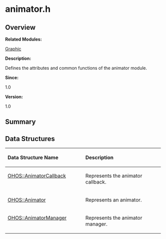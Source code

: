 # animator.h<a name="EN-US_TOPIC_0000001055198090"></a>

## **Overview**<a name="section1464426103093524"></a>

**Related Modules:**

[Graphic](graphic.md)

**Description:**

Defines the attributes and common functions of the animator module. 

**Since:**

1.0

**Version:**

1.0

## **Summary**<a name="section2107015731093524"></a>

## Data Structures<a name="nested-classes"></a>

<a name="table923783306093524"></a>
<table><thead align="left"><tr id="row1185525642093524"><th class="cellrowborder" valign="top" width="50%" id="mcps1.1.3.1.1"><p id="p831233342093524"><a name="p831233342093524"></a><a name="p831233342093524"></a>Data Structure Name</p>
</th>
<th class="cellrowborder" valign="top" width="50%" id="mcps1.1.3.1.2"><p id="p1005749105093524"><a name="p1005749105093524"></a><a name="p1005749105093524"></a>Description</p>
</th>
</tr>
</thead>
<tbody><tr id="row749148826093524"><td class="cellrowborder" valign="top" width="50%" headers="mcps1.1.3.1.1 "><p id="p964436287093524"><a name="p964436287093524"></a><a name="p964436287093524"></a><a href="ohos-animatorcallback.md">OHOS::AnimatorCallback</a></p>
</td>
<td class="cellrowborder" valign="top" width="50%" headers="mcps1.1.3.1.2 "><p id="p1278061990093524"><a name="p1278061990093524"></a><a name="p1278061990093524"></a>Represents the animator callback. </p>
</td>
</tr>
<tr id="row1705333953093524"><td class="cellrowborder" valign="top" width="50%" headers="mcps1.1.3.1.1 "><p id="p1355716152093524"><a name="p1355716152093524"></a><a name="p1355716152093524"></a><a href="ohos-animator.md">OHOS::Animator</a></p>
</td>
<td class="cellrowborder" valign="top" width="50%" headers="mcps1.1.3.1.2 "><p id="p1220843209093524"><a name="p1220843209093524"></a><a name="p1220843209093524"></a>Represents an animator. </p>
</td>
</tr>
<tr id="row1710325538093524"><td class="cellrowborder" valign="top" width="50%" headers="mcps1.1.3.1.1 "><p id="p418405808093524"><a name="p418405808093524"></a><a name="p418405808093524"></a><a href="ohos-animatormanager.md">OHOS::AnimatorManager</a></p>
</td>
<td class="cellrowborder" valign="top" width="50%" headers="mcps1.1.3.1.2 "><p id="p145628225093524"><a name="p145628225093524"></a><a name="p145628225093524"></a>Represents the animator manager. </p>
</td>
</tr>
</tbody>
</table>

